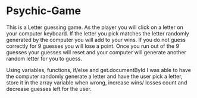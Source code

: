 # Psychic-Game


This is a Letter guessing game. As the player you will click on a letter on your computer keyboard. If the letter you pick matches the letter randomly generated by the computer you will add to your wins. If you do not guess correctly for 9 guesses you will lose a point. Once you run out of the 9 guesses your guesses will reset and your computer will generate another random letter for you to guess.

Using variables, functions, if/else and get.documentById I was able to have the computer randomly generate a letter and have the user pick a letter, store it in the array variable when wrong, increase wins/ losses count and decrease guesses left for the user. 

 
